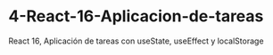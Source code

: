 # 4-React-16-Aplicacion-de-tareas
React 16, Aplicación de tareas con useState, useEffect y localStorage
